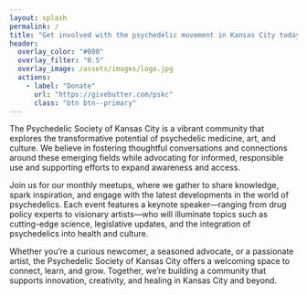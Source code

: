 ```yaml
---
layout: splash 
permalink: /
title: "Get involved with the psychedelic movement in Kansas City today!"
header:
  overlay_color: "#000"
  overlay_filter: "0.5"
  overlay_image: /assets/images/logo.jpg
  actions:
    - label: "Donate"
      url: "https://givebutter.com/pskc"
      class: "btn btn--primary"
---
```


The Psychedelic Society of Kansas City is a vibrant community that explores the transformative potential of psychedelic medicine, art, and culture. We believe in fostering thoughtful conversations and connections around these emerging fields while advocating for informed, responsible use and supporting efforts to expand awareness and access.

Join us for our monthly meetups, where we gather to share knowledge, spark inspiration, and engage with the latest developments in the world of psychedelics. Each event features a keynote speaker—ranging from drug policy experts to visionary artists—who will illuminate topics such as cutting-edge science, legislative updates, and the integration of psychedelics into health and culture.

Whether you’re a curious newcomer, a seasoned advocate, or a passionate artist, the Psychedelic Society of Kansas City offers a welcoming space to connect, learn, and grow. Together, we’re building a community that supports innovation, creativity, and healing in Kansas City and beyond.

